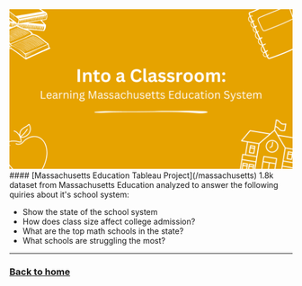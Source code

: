 <img src="images/Massachusetts_CaseStudy.png?raw=true"/>
#### [Massachusetts Education Tableau Project](/massachusetts)
1.8k dataset from Massachusetts Education analyzed to answer the following quiries about it's school system:
<ul>
  <li>Show the state of the school system</li>
  <li>How does class size affect college admission?</li>
  <li>What are the top math schools in the state?</li>
  <li>What schools are struggling the most?</li>
</ul>

---

### [Back to home](/index)

